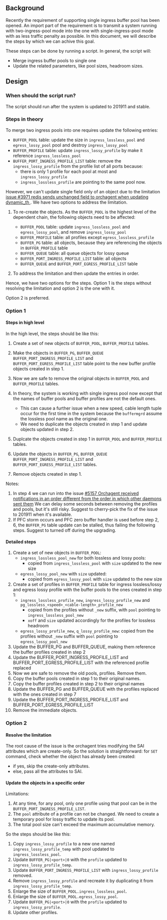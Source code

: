 ## Background

Recently the requirement of supporting single ingress buffer pool has been opened. An import part of the requirement is to transmit a system running with two-ingress-pool mode into the one with single-ingress-pool mode with as less traffic penalty as possible. In this document, we will describe the steps by which we can achive this goal.

These steps can be done by running a script. In general, the script will:

- Merge ingress buffer pools to single one
- Update the related parameters, like pool sizes, headroom sizes.

## Design

### When should the script run?

The script should run after the system is updated to 201911 and stable.

### Steps in theory

To merge two ingress pools into one requires update the following entries:

- `BUFFER_POOL` table: update the size in `ingress_lossless_pool` and `egress_lossy_pool` pool and destroy `ingress_lossy_pool`
- `BUFFER_PROFILE` table: update `ingress_lossy_profile` by make it reference `ingress_lossless_pool`
- `BUFFER_PORT_INGRESS_PROFILE_LIST` table: remove the `ingress_lossy_profile` from the profile list of all ports because:
  - there is only 1 profile for each pool at most and `ingress_lossy_profile`
  - `ingress_lossless_profile` are pointing to the same pool now.

However, we can't update single field only of an object due to the limitation [issue #3971 redis sends unchanged field to orchagent when updating dynamic_th ](https://github.com/Azure/sonic-buildimage/issues/3971). We have two options to address the limitation.

1. To re-create the objects. As the `BUFFER_POOL` is the highest level of the dependent chain, the following objects need to be affected:

   - `BUFFER_POOL` table: update `ingress_lossless_pool` and `egress_lossy_pool`, and remove `ingress_lossy_pool`
   - `BUFFER_PROFILE` table: all profiles except `egress_lossless_profile`
   - `BUFFER_PG` table: all objects, because they are referencing the objects in `BUFFER_PROFILE` table
   - `BUFFER_QUEUE` table: all queue objects for lossy queue
   - `BUFFER_PORT_INGRESS_PROFILE_LIST` table: all objects
   - `BUFFER_QUEUE` and `BUFFER_PORT_EGRESS_PROFILE_LIST` table
2. To address the limitation and then update the entries in order.

Hence, we have two options for the steps. Option 1 is the steps without resolving the limitation and option 2 is the one with it.

Option 2 is preferred.

### Option 1

#### Steps in high level

In the high level, the steps should be like this:

1. Create a set of new objects of `BUFFER_POOL`, `BUFFER_PROFILE` tables.
2. Make the objects in `BUFFER_PG`, `BUFFER_QUEUE` `BUFFER_PORT_INGRESS_PROFILE_LIST` and `BUFFER_PORT_EGRESS_PROFILE_LIST` table point to the new buffer profile objects created in step 1.
3. Now we are safe to remove the original objects in `BUFFER_POOL` and `BUFFER_PROFILE` tables.
4. In theory, the system is working with single ingress pool now except that the names of buffer pools and buffer profiles are not the default ones.
    - This can cause a further issue when a new speed, cable length tuple occur for the first time in the system because the `buffermgrd` assume the lossless pool name as the original one.
    - We need to duplicate the objects created in step 1 and update objects updated in step 2.

5. Duplcate the objects created in step 1 in `BUFFER_POOL` and `BUFFER_PROFILE` tables.
6. Update the objects in `BUFFER_PG`, `BUFFER_QUEUE` `BUFFER_PORT_INGRESS_PROFILE_LIST` and `BUFFER_PORT_EGRESS_PROFILE_LIST` tables.
7. Remove objects created in step 1.

Notes:
1. In step 4 we can run into the issue [#5157 Orchagent received notifications in an order different from the order in which other daemons sent them](https://github.com/Azure/sonic-buildimage/issues/5157)
   We can delay some seconds between removing the profiles and pools, but it's still risky.
   Suggest to cherry-pick the fix of the issue to 201911 when it's available.
2. If PFC storm occurs and PFC zero buffer handler is used before step 2, 6, the `BUFFER_PG` table update can be stalled, thus failing the following steps.
   Suggest to turned off during the upgrading.

#### Detailed steps

1. Create a set of new objects in `BUFFER_POOL`:
    - `ingress_lossless_pool_new` for both lossless and lossy pools:
      - copied from `ingress_lossless_pool` with `size` updated to the new size
    - `egress_lossy_pool_new` with `size` updated:
      - copied from `egress_lossy_pool` with `size` updated to the new size
2. Create a set of profiles in `BUFFER_PROFILE` table for ingress lossless/lossy and egress lossy profile with the buffer pools to the ones created in step 1:
    - `ingress_lossless_profile_new`, `ingress_lossy_profile_new` and `pg_lossless_<speed>_<cable-length>_profile_new`
      - copied from the profiles without `_new` suffix, with `pool` pointing to `ingress_lossless_pool_new`
      - `xoff` and `size` updated accordingly for the profiles for lossless headroom
    - `egress_lossy_profile_new`, `q_lossy_profile_new`: copied from the profiles without `_new` suffix with `pool` pointing to `egress_lossy_pool_new`
3. Update the BUFFER_PG and BUFFER_QUEUE, making them reference the buffer profiles created in step 2
4. Update the BUFFER_PORT_INGRESS_PROFILE_LIST and BUFFER_PORT_EGRESS_PROFILE_LIST with the referenced profile replaced
5. Now we are safe to remove the old pools, profiles. Remove them.
6. Copy the buffer pools created in step 1 to their original names.
7. Copy the buffer profiles created in step 2 to their original names
8. Update the BUFFER_PG and BUFFER_QUEUE with the profiles replaced with the ones created in step 7
9. Update the BUFFER_PORT_INGRESS_PROFILE_LIST and BUFFER_PORT_EGRESS_PROFILE_LIST
10. Remove the immediate objects.

### Option 2

#### Resolve the limitation

The root cause of the issue is the orchagent tries modifying the SAI attributes which are create-only. So the solution is straightforward: for `SET` command, check whether the object has already been created:

- if yes, skip the create-only attributes.
- else, pass all the attributes to SAI.

#### Update the objects in a specific order

Limitations:

1. At any time, for any pool, only one profile using that pool can be in the `BUFFER_PORT_INGRESS_PROFILE_LIST`.
2. The `pool` attribute of a profile can not be changed. We need to create a temporary pool for lossy traffic to update its pool.
3. The total pool size can't exceed the maximum accumulative memory.

So the steps should be like this:

1. Copy `ingress_lossy_profile` to a new one named `ingress_lossy_profile_temp` with pool updated to `ingress_lossless_pool`.
2. Update `BUFFER_PG|<port>|0` with the `profile` updated to `ingress_lossy_profile_temp`.
3. Update `BUFFER_PORT_INGRESS_PROFILE_LIST` with `ingress_lossy_profile` removed.
4. Remove `ingress_lossy_profile` and recreate it by duplicating it from `ingress_lossy_profile_temp`.
5. Enlarge the size of `BUFFER_POOL.ingress_lossless_pool`.
6. Enlarge the size of `BUFFER_POOL.egress_lossy_pool`.
7. Update `BUFFER_PG|<port>|0` with the `profile` updated to `ingress_lossy_profile`.
8. Update other profiles.
